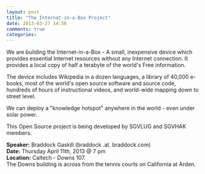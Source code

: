 ```yaml
---
layout: post
title: "The Internet-in-a-Box Project"
date: 2013-03-27 14:56
comments: true
categories: 
---
```


We are building the Internet-in-a-Box - A small, inexpensive device which
provides essential Internet resources without any Internet connection.  It
provides a local copy of half a terabyte of the world's Free information.  

The device includes Wikipedia in a dozen languages, a library of 40,000
e-books, most of the world's open source software and source code, hundreds of
hours of instructional videos, and world-wide mapping down to street level.

We can deploy a "knowledge hotspot" anywhere in the world - even under solar
power.

This Open Source project is being developed by SGVLUG and SGVHAK
members.

__Speaker:__ Braddock Gaskill (braddock .at. braddock.com) <br/>
__Date:__ Thursday April 11th, 2013 @ 7 pm <br/>
__Location:__ Caltech - Downs 107. <br/>
The Downs building is across from the tennis  courts on California at Arden. 
